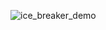 ![ice_breaker_demo](https://github.com/user-attachments/assets/e332c22a-1f9d-4566-95b8-5364ed63fde6)
